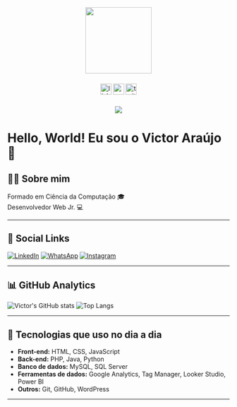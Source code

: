 <div align="center">
  <img height="150" src="https://media.giphy.com/media/M9gbBd9nbDrOTu1Mqx/giphy.gif"  />
</div>

###

<div align="center">
  <img src="https://img.shields.io/static/v1?message=LinkedIn&logo=linkedin&label=&color=0077B5&logoColor=white&labelColor=&style=for-the-badge" height="25" alt="linkedin logo"  />
  <img src="https://img.shields.io/static/v1?message=Youtube&logo=youtube&label=&color=FF0000&logoColor=white&labelColor=&style=for-the-badge" height="25" alt="youtube logo"  />
  <img src="https://img.shields.io/static/v1?message=Twitter&logo=twitter&label=&color=1DA1F2&logoColor=white&labelColor=&style=for-the-badge" height="25" alt="twitter logo"  />
</div>

###

<div align="center">
  <img src="https://visitor-badge.laobi.icu/badge?page_id=maurodesouza.maurodesouza&"  />
</div>

# Hello, World! Eu sou o Victor Araújo 👋

## 🧑‍💻 Sobre mim
Formado em Ciência da Computação 🎓  
Desenvolvedor Web Jr. 💻


---

## 📱 Social Links
[![LinkedIn](https://img.shields.io/badge/LinkedIn-0077B5?style=for-the-badge&logo=linkedin&logoColor=white)](https://www.linkedin.com/in/victor-araujo03/)
[![WhatsApp](https://img.shields.io/badge/WhatsApp-25D366?style=for-the-badge&logo=whatsapp&logoColor=white)](https://wa.me/5511959661206)
[![Instagram](https://img.shields.io/badge/Instagram-E4405F?style=for-the-badge&logo=instagram&logoColor=white)](https://www.instagram.com/victoraraujo03_)

---

## 📊 GitHub Analytics
![Victor's GitHub stats](https://github-readme-stats.vercel.app/api?username=VictorAraujo03&show_icons=true&theme=tokyonight)
![Top Langs](https://github-readme-stats.vercel.app/api/top-langs/?username=VictorAraujo03&layout=compact&theme=tokyonight)

<picture>
  <source media="(prefers-color-scheme: dark)" srcset="https://raw.githubusercontent.com/victoraraujo03/victoraraujo03/output/pacman-contribution-graph-dark.svg">
  <source media="(prefers-color-scheme: light)" srcset="https://raw.githubusercontent.com/victoraraujo03/victoraraujo03/output/pacman-contribution-graph.svg">

---

## 🚀 Tecnologias que uso no dia a dia
- **Front-end:** HTML, CSS, JavaScript  
- **Back-end:** PHP, Java, Python  
- **Banco de dados:** MySQL, SQL Server  
- **Ferramentas de dados:** Google Analytics, Tag Manager, Looker Studio, Power BI  
- **Outros:** Git, GitHub, WordPress

---
